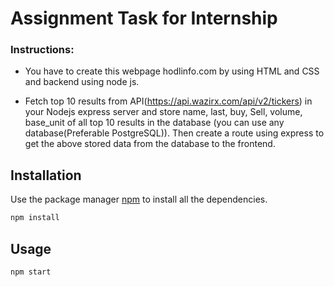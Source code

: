 # Assignment Task for Internship

### Instructions:
- You have to create this webpage hodlinfo.com by using HTML and CSS and backend using node js.

- Fetch top 10 results from API(https://api.wazirx.com/api/v2/tickers) in your Nodejs express server and store name, last, buy, Sell, volume, base_unit of all top 10 results in the database (you can use any database(Preferable PostgreSQL)).
Then create a route using express to get the above stored data from the database to the frontend.

## Installation

Use the package manager [npm](https://www.npmjs.com/) to install all the dependencies.

```bash
npm install
```

## Usage

```bash
npm start
```